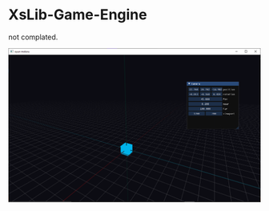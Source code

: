 # XsLib-Game-Engine

not complated.

![screenshot](https://github.com/TYSON-Alii/XsLib-Game-Engine/blob/c5e75cc2f16830c1ec7f65e334bf973d8673aa55/screen_shot.png)
